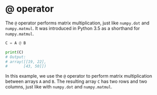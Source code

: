 # @ operator

The `@` operator performs matrix multiplication, just like `numpy.dot` and `numpy.matmul`. It was introduced in Python 3.5 as a shorthand for `numpy.matmul`.

```python
C = A @ B

print(C)
# Output:
# array([[19, 22],
#       [43, 50]])
```

In this example, we use the `@` operator to perform matrix multiplication between arrays `A` and `B`. The resulting array `C` has two rows and two columns, just like with `numpy.dot` and `numpy.matmul`.
